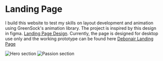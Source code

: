 # Landing Page 

I build this website to test my skills on layout development and animation using GreenSock's animation library. The project is inspired by this design in figma. [Landing Page Design](https://www.figma.com/file/PzRAVOaXfOL4Y91WB5fB5Q/Hairstylist-Landing-Page-Concept-(Community)?node-id=0%3A1). Currently, the page is designed for desktop use only and the working prototype can be found here [Debonair Landing Page](https://debonairelandingpage.gatsbyjs.io/)

![Hero section](https://user-images.githubusercontent.com/56753745/147800913-cc74627a-f935-4419-8f03-a215b69bdb4e.png)
![Passion section](https://user-images.githubusercontent.com/56753745/147800924-30c780f7-2b3f-4fe2-a5ed-4226c405d3f1.png)

